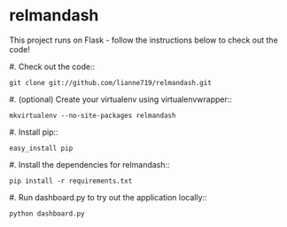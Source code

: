relmandash
==========

This project runs on Flask - follow the instructions below to check out the code!

#. Check out the code::

    git clone git://github.com/lianne719/relmandash.git
    
#. (optional) Create your virtualenv using virtualenvwrapper::

    mkvirtualenv --no-site-packages relmandash
    
#. Install pip::

    easy_install pip
    
#. Install the dependencies for relmandash::

    pip install -r requirements.txt
    
#. Run dashboard.py to try out the application locally::

    python dashboard.py

